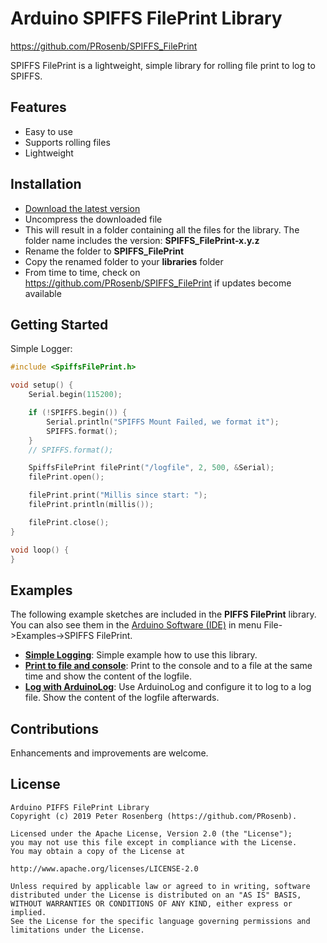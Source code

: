 # Arduino SPIFFS FilePrint Library #
https://github.com/PRosenb/SPIFFS_FilePrint

SPIFFS FilePrint is a lightweight, simple library for rolling file print to log to SPIFFS.  

## Features ##
- Easy to use
- Supports rolling files
- Lightweight

## Installation ##
  - [Download the latest version](https://github.com/PRosenb/SPIFFS_FilePrint/releases/latest)
  - Uncompress the downloaded file
  - This will result in a folder containing all the files for the library. The folder name includes the version: **SPIFFS_FilePrint-x.y.z**
  - Rename the folder to **SPIFFS_FilePrint**
  - Copy the renamed folder to your **libraries** folder
  - From time to time, check on https://github.com/PRosenb/SPIFFS_FilePrint if updates become available

## Getting Started ##
Simple Logger:
```c++
#include <SpiffsFilePrint.h>

void setup() {
    Serial.begin(115200);

    if (!SPIFFS.begin()) {
        Serial.println("SPIFFS Mount Failed, we format it");
        SPIFFS.format();
    }
    // SPIFFS.format();

    SpiffsFilePrint filePrint("/logfile", 2, 500, &Serial);
    filePrint.open();

    filePrint.print("Millis since start: ");
    filePrint.println(millis());

    filePrint.close();
}

void loop() {
}
```

## Examples ##
The following example sketches are included in the **PIFFS FilePrint** library.  
You can also see them in the [Arduino Software (IDE)](https://www.arduino.cc/en/Main/Software) in menu File->Examples->SPIFFS FilePrint.  

- [**Simple Logging**](https://github.com/PRosenb/SPIFFS_FilePrint/blob/master/examples/LogWithArduinoLog/LogWithArduinoLog.ino): Simple example how to use this library.  
- [**Print to file and console**](https://github.com/PRosenb/SPIFFS_FilePrint/blob/master/examples/PrintFileToConsole/PrintFileToConsole.ino): Print to the console and to a file at the same time and show the content of the logfile.   
- [**Log with ArduinoLog**](https://github.com/PRosenb/SPIFFS_FilePrint/blob/master/examples/LogWithArduinoLog/LogWithArduinoLog.ino): Use ArduinoLog and configure it to log to a log file. Show the content of the logfile afterwards.  

## Contributions ##
Enhancements and improvements are welcome.

## License ##
```
Arduino PIFFS FilePrint Library
Copyright (c) 2019 Peter Rosenberg (https://github.com/PRosenb).

Licensed under the Apache License, Version 2.0 (the "License");
you may not use this file except in compliance with the License.
You may obtain a copy of the License at

http://www.apache.org/licenses/LICENSE-2.0

Unless required by applicable law or agreed to in writing, software
distributed under the License is distributed on an "AS IS" BASIS,
WITHOUT WARRANTIES OR CONDITIONS OF ANY KIND, either express or implied.
See the License for the specific language governing permissions and
limitations under the License.
```
